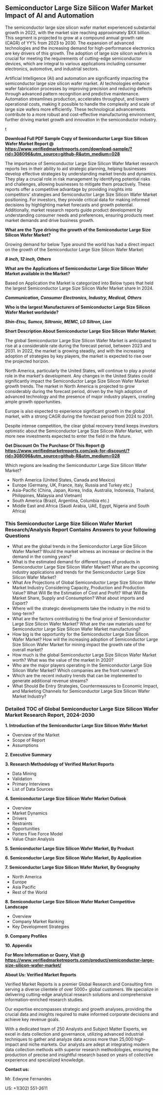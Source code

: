 <h2>Semiconductor Large Size Silicon Wafer Market Impact of AI and Automation</h2><p>The semiconductor large size silicon wafer market experienced substantial growth in 2022, with the market size reaching approximately $XX billion. This segment is projected to grow at a compound annual growth rate (CAGR) of YY% from 2023 to 2030. The expansion of advanced technologies and the increasing demand for high-performance electronics are key drivers of this growth. The adoption of large size silicon wafers is crucial for meeting the requirements of cutting-edge semiconductor devices, which are integral to various applications including consumer electronics, automotive, and industrial sectors.</p><p>Artificial Intelligence (AI) and automation are significantly impacting the semiconductor large size silicon wafer market. AI technologies enhance wafer fabrication processes by improving precision and reducing defects through advanced pattern recognition and predictive maintenance. Automation streamlines production, accelerates throughput, and lowers operational costs, making it possible to handle the complexity and scale of large size wafers more efficiently. These technological advancements contribute to a more robust and cost-effective manufacturing environment, further driving market growth and innovation in the semiconductor industry.</p>t</p><p id="" class=""><strong>Download Full PDF Sample Copy of Semiconductor Large Size Silicon Wafer Market Report @ <a href="https://www.verifiedmarketreports.com/download-sample/?rid=308096&utm_source=github-R&utm_medium=028" target="_blank">https://www.verifiedmarketreports.com/download-sample/?rid=308096&utm_source=github-R&utm_medium=028</a></strong></p><p>The importance of&nbsp;Semiconductor Large Size Silicon Wafer Market research reports lies in their ability to aid strategic planning, helping businesses develop effective strategies by understanding market trends and dynamics. They play a crucial role in risk management by identifying potential risks and challenges, allowing businesses to mitigate them proactively. These reports offer a competitive advantage by providing insights into competitors' strategies and Semiconductor Large Size Silicon Wafer Market positioning. For investors, they provide critical data for making informed decisions by highlighting market forecasts and growth potential. Additionally, market research reports guide product development by understanding consumer needs and preferences, ensuring products meet market demands and drive business growth.</p><p><strong>What are the&nbsp;Type driving the growth of the Semiconductor Large Size Silicon Wafer Market?</strong></p><p id="" class="">Growing demand for below Type around the world has had a direct impact on the growth of the Semiconductor Large Size Silicon Wafer Market:</p><em><strong>8 inch, 12 inch, Others</strong></em></p><strong>What are the&nbsp;Applications&nbsp;of Semiconductor Large Size Silicon Wafer Market available in the Market?</strong></p><p id="" class="">Based on Application the Market is categorized into Below types that held the largest Semiconductor Large Size Silicon Wafer Market share In 2024.</p><em><strong>Communication, Consumer Electronics, Industry, Medical, Others</strong></em></p><strong>Who is the largest Manufacturers of Semiconductor Large Size Silicon Wafer Market worldwide?</strong></p><p><em><strong>Shin-Etsu, Sumco, Siltronic, MEMC, LG Siltron, Lion</strong></em></p><p id="" class=""><strong>Short Description About Semiconductor Large Size Silicon Wafer Market:</strong></p><p>The global Semiconductor Large Size Silicon Wafer Market is anticipated to rise at a considerable rate during the forecast period, between 2023 and 2031. In 2022, the market is growing steadily, and with the increasing adoption of strategies by key players, the market is expected to rise over the projected horizon.</p><p>North America, particularly the United States, will continue to play a pivotal role in the market's development. Any changes in the United States could significantly impact the Semiconductor Large Size Silicon Wafer Market growth trends. The market in North America is projected to grow considerably during the forecast period, driven by the high adoption of advanced technology and the presence of major industry players, creating ample growth opportunities.</p><p>Europe is also expected to experience significant growth in the global market, with a strong CAGR during the forecast period from 2024 to 2031.</p><p>Despite intense competition, the clear global recovery trend keeps investors optimistic about the Semiconductor Large Size Silicon Wafer Market, with more new investments expected to enter the field in the future.</p><p id="" class=""><strong>Get Discount On The Purchase Of This Report @ <a href="https://www.verifiedmarketreports.com/ask-for-discount/?rid=308096&utm_source=github-R&utm_medium=028" target="_blank">https://www.verifiedmarketreports.com/ask-for-discount/?rid=308096&utm_source=github-R&utm_medium=028</a></strong></p>Which regions are leading the Semiconductor Large Size Silicon Wafer Market?</p><ul><li>North America (United States, Canada and Mexico)</li><li>Europe (Germany, UK, France, Italy, Russia and Turkey etc.)</li><li>Asia-Pacific (China, Japan, Korea, India, Australia, Indonesia, Thailand, Philippines, Malaysia and Vietnam)</li><li>South America (Brazil, Argentina, Columbia etc.)</li><li>Middle East and Africa (Saudi Arabia, UAE, Egypt, Nigeria and South Africa)</li></ul><h3 id="" class="">This Semiconductor Large Size Silicon Wafer Market Research/Analysis Report Contains Answers to your following Questions</h3><ul><li>What are the global trends in the Semiconductor Large Size Silicon Wafer Market? Would the market witness an increase or decline in the demand in the coming years?</li><li>What is the estimated demand for different types of products in Semiconductor Large Size Silicon Wafer Market? What are the upcoming industry applications and trends for the Semiconductor Large Size Silicon Wafer Market?</li><li>What Are Projections of Global Semiconductor Large Size Silicon Wafer Market Industry Considering Capacity, Production and Production Value? What Will Be the Estimation of Cost and Profit? What Will Be Market Share, Supply and Consumption? What about imports and Export?</li><li>Where will the strategic developments take the industry in the mid to long-term?</li><li>What are the factors contributing to the final price of Semiconductor Large Size Silicon Wafer Market? What are the raw materials used for Semiconductor Large Size Silicon Wafer Market manufacturing?</li><li>How big is the opportunity for the Semiconductor Large Size Silicon Wafer Market? How will the increasing adoption of Semiconductor Large Size Silicon Wafer Market for mining impact the growth rate of the overall market?</li><li>How much is the global Semiconductor Large Size Silicon Wafer Market worth? What was the value of the market In 2020?</li><li>Who are the major players operating in the Semiconductor Large Size Silicon Wafer Market? Which companies are the front runners?</li><li>Which are the recent industry trends that can be implemented to generate additional revenue streams?</li><li>What Should Be Entry Strategies, Countermeasures to Economic Impact, and Marketing Channels for Semiconductor Large Size Silicon Wafer Market Industry?</li></ul><h3 id="" class="">Detailed TOC of Global Semiconductor Large Size Silicon Wafer Market Research Report, 2024-2030</h3><p id="" class=""><strong>1. Introduction of the Semiconductor Large Size Silicon Wafer Market</strong></p><ul><li>Overview of the Market</li><li>Scope of Report</li><li>Assumptions</li></ul><p id="" class=""><strong>2. Executive Summary</strong></p><p id="" class=""><strong>3. Research Methodology of Verified Market Reports</strong></p><ul><li>Data Mining</li><li>Validation</li><li>Primary Interviews</li><li>List of Data Sources</li></ul><p id="" class=""><strong>4. Semiconductor Large Size Silicon Wafer Market Outlook</strong></p><ul><li>Overview</li><li>Market Dynamics</li><li>Drivers</li><li>Restraints</li><li>Opportunities</li><li>Porters Five Force Model</li><li>Value Chain Analysis</li></ul><p id="" class=""><strong>5. Semiconductor Large Size Silicon Wafer Market, By Product</strong></p><p id="" class=""><strong>6. Semiconductor Large Size Silicon Wafer Market, By Application</strong></p><p id="" class=""><strong>7. Semiconductor Large Size Silicon Wafer Market, By Geography</strong></p><ul><li>North America</li><li>Europe</li><li>Asia Pacific</li><li>Rest of the World</li></ul><p id="" class=""><strong>8. Semiconductor Large Size Silicon Wafer Market Competitive Landscape</strong></p><ul><li>Overview</li><li>Company Market Ranking</li><li>Key Development Strategies</li></ul><p id="" class=""><strong>9. Company Profiles</strong></p><p id="" class=""><strong>10. Appendix</strong></p><p id="" class=""><strong>For More Information or Query, Visit @ <a href="https://www.verifiedmarketreports.com/product/semiconductor-large-size-silicon-wafer-market/" target="_blank">https://www.verifiedmarketreports.com/product/semiconductor-large-size-silicon-wafer-market/</a></strong></p><p id="" class=""><strong>About Us: Verified Market Reports</strong></p><p id="" class="">Verified Market Reports is a premier Global Research and Consulting firm serving a diverse clientele of over 5000+ global customers. We specialize in delivering cutting-edge analytical research solutions and comprehensive information-enriched research studies.</p><p id="" class="">Our expertise encompasses strategic and growth analyses, providing the crucial data and insights required to make informed corporate decisions and achieve key revenue goals.</p><p id="" class="">With a dedicated team of 250 Analysts and Subject Matter Experts, we excel in data collection and governance, utilizing advanced industrial techniques to gather and analyze data across more than 25,000 high-impact and niche markets. Our analysts are adept at integrating modern data collection methods with superior research methodologies, ensuring the production of precise and insightful research based on years of collective experience and specialized knowledge.</p><p id="" class=""><strong>Contact us:</strong></p><p id="" class="">Mr. Edwyne Fernandes</p><p id="" class="">US: +1(302) 551-2611</p>